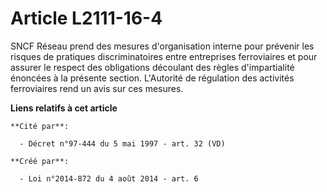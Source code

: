 # Article L2111-16-4

SNCF Réseau prend des mesures d'organisation interne pour prévenir les risques de pratiques discriminatoires entre
entreprises ferroviaires et pour assurer le respect des obligations découlant des règles d'impartialité énoncées à la
présente section. L'Autorité de régulation des activités ferroviaires rend un avis sur ces mesures.

**Liens relatifs à cet article**

	**Cité par**:

	  - Décret n°97-444 du 5 mai 1997 - art. 32 (VD)

	**Créé par**:

	  - Loi n°2014-872 du 4 août 2014 - art. 6
